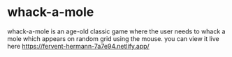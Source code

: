 # whack-a-mole
 whack-a-mole is an age-old classic game where the user needs to whack a mole which appears on random grid using the mouse.
you can view it live here
https://fervent-hermann-7a7e94.netlify.app/
